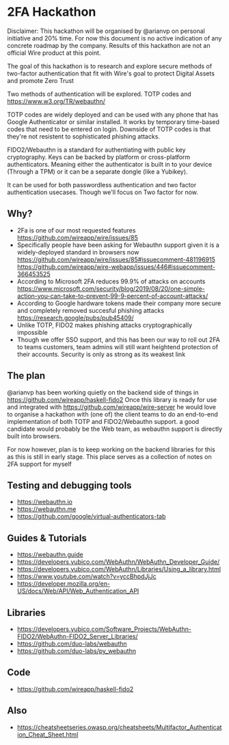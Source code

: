 # 2FA Hackathon
Disclaimer: This hackathon will be organised by @arianvp  on personal initiative and 20% time. For now this document
is no active indication of any concrete roadmap by the company. Results of this hackathon are not an official Wire product at this point.

The goal of this hackathon is to research and explore secure methods of two-factor authentication that fit with Wire's goal to protect Digital Assets and promote Zero Trust

Two methods of authentication will be explored.  TOTP codes and https://www.w3.org/TR/webauthn/

TOTP codes are widely deployed and can be used with any phone that has Google Authenticator or similar installed.
It works by temporary time-based codes that need to be entered on login. Downside of TOTP codes is that they're not resistent to sophisticated phishing attacks.

FIDO2/Webauthn is a standard for authentiating with public key cryptography. Keys can be backed by platform or cross-platform authenticators. Meaning either the authenticator is built in to your device (Through a TPM) or it can be a separate dongle (like a Yubikey).

It can be used for both passwordless authentication and two factor authentication usecases. Though we'll focus on
Two factor for now.


## Why?

* 2Fa is one of our most requested features https://github.com/wireapp/wire/issues/85
* Specifically people have been asking for Webauthn support given it is a widely-deployed standard in browsers now https://github.com/wireapp/wire/issues/85#issuecomment-481196915 https://github.com/wireapp/wire-webapp/issues/446#issuecomment-366453525
* According to Microsoft 2FA reduces 99.9% of attacks on accounts https://www.microsoft.com/security/blog/2019/08/20/one-simple-action-you-can-take-to-prevent-99-9-percent-of-account-attacks/
* According to Google hardware tokens made their company more secure and completely removed succesful phishing attacks https://research.google/pubs/pub45409/
* Unlike TOTP, FIDO2 makes phishing attacks cryptographically impossible
* Though we offer SSO support, and this has been our way to roll out 2FA to teams customers, team admins will still want heightend protection of their accounts. Security is only as strong as its weakest link

## The plan
@arianvp has been working quietly on the backend side of things in https://github.com/wireapp/haskell-fido2 
Once this library is ready for use and integrated with https://github.com/wireapp/wire-server he would love to organise
a hackathon with (one of) the client teams to do an end-to-end implementation of both TOTP and FIDO2/Webauthn support.
a good candidate would probably be the Web team, as webauthn support is directly built into browsers. 

For now however, plan is to keep working on the backend libraries for this as this is still in early stage.
This place serves as a collection of notes on 2FA support for myself

## Testing and debugging tools
* https://webauthn.io
* https://webauthn.me
* https://github.com/google/virtual-authenticators-tab

## Guides & Tutorials
* https://webauthn.guide
* https://developers.yubico.com/WebAuthn/WebAuthn_Developer_Guide/
* https://developers.yubico.com/WebAuthn/Libraries/Using_a_library.html
* https://www.youtube.com/watch?v=yccBhpdJjJc
* https://developer.mozilla.org/en-US/docs/Web/API/Web_Authentication_API

## Libraries
* https://developers.yubico.com/Software_Projects/WebAuthn-FIDO2/WebAuthn-FIDO2_Server_Libraries/
* https://github.com/duo-labs/webauthn
* https://github.com/duo-labs/py_webauthn

## Code
* https://github.com/wireapp/haskell-fido2

## Also
* https://cheatsheetseries.owasp.org/cheatsheets/Multifactor_Authentication_Cheat_Sheet.html
